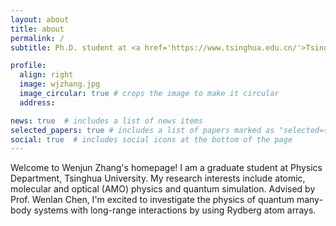 ```yaml
---
layout: about
title: about
permalink: /
subtitle: Ph.D. student at <a href='https://www.tsinghua.edu.cn/'>Tsinghua University</a>.

profile:
  align: right
  image: wjzhang.jpg
  image_circular: true # crops the image to make it circular
  address: 

news: true  # includes a list of news items
selected_papers: true # includes a list of papers marked as "selected={true}"
social: true  # includes social icons at the bottom of the page
---
```


Welcome to Wenjun Zhang's homepage! I am a graduate student at Physics Department, Tsinghua University. My research interests include atomic, molecular and optical (AMO) physics and quantum simulation. Advised by Prof. Wenlan Chen, I'm excited to investigate the physics of quantum many-body systems with long-range interactions by using Rydberg atom arrays.
